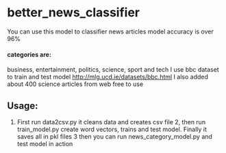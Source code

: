 # better_news_classifier
You can use this model to classifier news articles model accuracy is over 96%
#### categories are:
business, entertainment, politics, science, sport and tech
I use bbc dataset to train and test model http://mlg.ucd.ie/datasets/bbc.html
I also added about 400 science articles from web free to use

## Usage:
1. First run data2csv.py it cleans data and  creates csv file
2, then run train_model.py create word vectors, trains and test model. Finally it saves all in pkl files
3 then you can run news_category_model.py and test model in action


